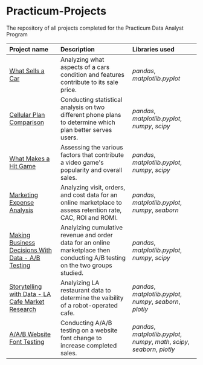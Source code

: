# Practicum-Projects
The repository of all projects completed for the Practicum Data Analyst Program

| Project name | Description | Libraries used | 
| :---------------------- | :---------------------- | :---------------------- |
|[What Sells a Car](https://github.com/anipetrichor/Practicum-Projects/blob/693048e1df7b11bf4e9c8a7e5c90934828929d01/what_sells_a_car%3F.ipynb) | Analyzing what aspects of a cars condition and features contribute to its sale price. | *pandas*, *matplotlib.pyplot* |
|[Cellular Plan Comparison](https://github.com/anipetrichor/Practicum-Projects/blob/a89af9453226e4cc27c76dbc3bc6b8ccd243ae0c/cellular_plan_comparison.ipynb) | Conducting statistical analysis on two different phone plans to determine which plan better serves users. | *pandas*, *matplotlib.pyplot*, *numpy*, *scipy* |
|[What Makes a Hit Game](https://github.com/anipetrichor/Practicum-Projects/blob/37510bbb1fc5b9c5dfd338a5fd392319d2861a0e/what_makes_a_hit_game%3F.ipynb) | Assessing the various factors that contribute a video game's popularity and overall sales. | *pandas*, *matplotlib.pyplot*, *numpy*, *scipy* |
|[Marketing Expense Analysis](https://github.com/anipetrichor/Practicum-Projects/blob/1536bcfd1d9c1372dcb78de2a9f2cddd779ae841/marketing_expense_analysis_project.ipynb) | Analyzing visit, orders, and cost data for an online marketplace to assess retention rate, CAC, ROI and ROMI. | *pandas*, *matplotlib.pyplot*, *numpy*, *seaborn* |
|[Making Business Decisions With Data - A/B Testing](https://github.com/anipetrichor/Practicum-Projects/blob/1dd6903849e5cfe1c25d69878feac19ca51b06a1/making_business_decisions_with_data.ipynb) | Analyizing cumulative revenue and order data for an online marketplace then conducting A/B testing on the two groups studied. | *pandas*, *matplotlib.pyplot*, *numpy*, *scipy* |
|[Storytelling with Data - LA Cafe Market Research](https://github.com/anipetrichor/Practicum-Projects/blob/2a5de8db8666a6c35261911cd4d64d3b998576e1/la_cafe_market_research.ipynb) | Analyizing LA restaurant data to determine the vaibility of a robot-operated cafe. | *pandas*, *matplotlib.pyplot*, *numpy*, *seaborn*, *plotly* |
|[A/A/B Website Font Testing](https://github.com/anipetrichor/Practicum-Projects/blob/3c22c5679eaba4f521a991105bbb1b178d90e8a7/a_a_b_testing.ipynb) | Conducting A/A/B testing on a website font change to increase completed sales. | *pandas*, *matplotlib.pyplot*, *numpy*, *math*, *scipy*, *seaborn*, *plotly* |

